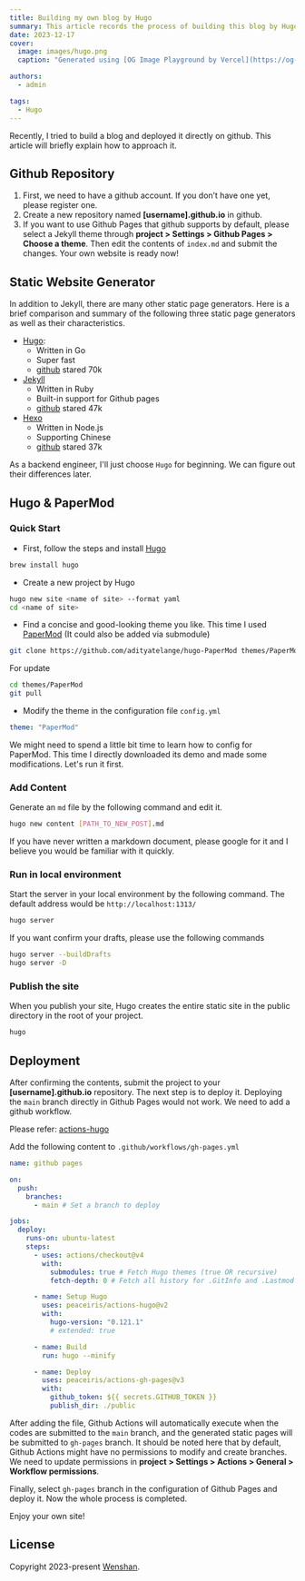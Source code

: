 ```yaml
---
title: Building my own blog by Hugo
summary: This article records the process of building this blog by Hugo & PaperMod theme & github actions
date: 2023-12-17
cover:
  image: images/hugo.png
  caption: "Generated using [OG Image Playground by Vercel](https://og-playground.vercel.app/)"

authors:
  - admin

tags:
  - Hugo
---
```


Recently, I tried to build a blog and deployed it directly on github. This article will briefly explain how to approach it.

## Github Repository
1. First, we need to have a github account. If you don’t have one yet, please register one.
2. Create a new repository named **[username].github.io** in github.
3. If you want to use Github Pages that github supports by default, please select a Jekyll theme through **project > Settings > Github Pages > Choose a theme**. Then edit the contents of `index.md` and submit the changes. Your own website is ready now!

## Static Website Generator
In addition to Jekyll, there are many other static page generators. Here is a brief comparison and summary of the following three static page generators as well as their characteristics.
 - [Hugo](https://gohugo.io/): 
    - Written in Go
    - Super fast
    - [github](https://github.com/gohugoio/hugo) stared 70k
 - [Jekyll](https://jekyllrb.com/)
    - Written in Ruby
    - Built-in support for Github pages
    - [github](https://github.com/jekyll/jekyll) stared 47k
 - [Hexo](https://hexo.io/)
    - Written in Node.js
    - Supporting Chinese
    - [github](https://github.com/hexojs/hexo) stared 37k

As a backend engineer, I'll just choose `Hugo` for beginning. We can figure out their differences later.

## Hugo & PaperMod

### Quick Start
- First, follow the steps and install [Hugo](https://gohugo.io/getting-started/quick-start/)
```sh
brew install hugo
```
- Create a new project by Hugo
``` sh
hugo new site <name of site> --format yaml
cd <name of site>
```
- Find a concise and good-looking theme you like. This time I used [PaperMod](https://github.com/adityatelange/hugo-PaperMod)
(It could also be added via submodule)
```bash
git clone https://github.com/adityatelange/hugo-PaperMod themes/PaperMod --depth=1
```
For update
```sh
cd themes/PaperMod
git pull
```
- Modify the theme in the configuration file `config.yml`
```yml
theme: "PaperMod"
```

We might need to spend a little bit time to learn how to config for PaperMod. This time I directly downloaded its demo and made some modifications. Let's run it first.

### Add Content
Generate an `md` file by the following command and edit it.
```sh
hugo new content [PATH_TO_NEW_POST].md
```
If you have never written a markdown document, please google for it and I believe you would be familiar with it quickly.

### Run in local environment
Start the server in your local environment by the following command. The default address would be `http://localhost:1313/`
```sh
hugo server
```
If you want confirm your drafts, please use the following commands
```sh
hugo server --buildDrafts
hugo server -D
```

### Publish the site
When you publish your site, Hugo creates the entire static site in the public directory in the root of your project. 
```sh
hugo
```

## Deployment
After confirming the contents, submit the project to your **[username].github.io** repository. The next step is to deploy it. Deploying the `main` branch directly in Github Pages would not work. We need to add a github workflow.

Please refer: [actions-hugo](https://github.com/peaceiris/actions-hugo)

Add the following content to `.github/workflows/gh-pages.yml`
``` yml
name: github pages

on:
  push:
    branches:
      - main # Set a branch to deploy

jobs:
  deploy:
    runs-on: ubuntu-latest
    steps:
      - uses: actions/checkout@v4
        with:
          submodules: true # Fetch Hugo themes (true OR recursive)
          fetch-depth: 0 # Fetch all history for .GitInfo and .Lastmod

      - name: Setup Hugo
        uses: peaceiris/actions-hugo@v2
        with:
          hugo-version: "0.121.1"
          # extended: true

      - name: Build
        run: hugo --minify

      - name: Deploy
        uses: peaceiris/actions-gh-pages@v3
        with:
          github_token: ${{ secrets.GITHUB_TOKEN }}
          publish_dir: ./public
```
After adding the file, Github Actions will automatically execute when the codes are submitted to the `main` branch, and the generated static pages will be submitted to `gh-pages` branch. It should be noted here that by default, Github Actions might have no permissions to modify and create branches. We need to update permissions in **project > Settings > Actions > General > Workflow permissions**.

Finally, select `gh-pages` branch in the configuration of Github Pages and deploy it. Now the whole process is completed. 

Enjoy your own site!

## License

Copyright 2023-present [Wenshan](https://zhangwenshan001.github.io/).